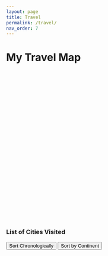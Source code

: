 ```yaml
---
layout: page
title: Travel
permalink: /travel/
nav_order: 7
---
```


# My Travel Map

<div id="map" style="height: 400px; width: 100%; margin-top: 20px;"></div>

<div id="city-list-container">
  <h3>List of Cities Visited</h3>
  <button id="sort-chronologically">Sort Chronologically</button>
  <button id="sort-by-continent">Sort by Continent</button>
  <ul id="city-list"></ul>
</div>

<style>
  #city-list-container {
    margin-top: 20px;
  }
  #city-list li {
    margin: 5px 0;
  }
</style>

<!-- Include Leaflet.js and its styles -->
<script src="https://unpkg.com/leaflet@1.9.4/dist/leaflet.js"></script>
<link rel="stylesheet" href="https://unpkg.com/leaflet@1.9.4/dist/leaflet.css" />

<script>
  // Initialize the map
  const map = L.map('map').setView([20, 0], 1); // Initial view (latitude, longitude, zoom level)
  map.setMaxBounds([[85, -180], [-60, 180]]);

  const doubleCircleIcon = L.icon({
    iconUrl: '/assets/img/dc_icon.svg', // Path to your SVG file
    iconSize: [10, 10], // Adjust size as needed
    iconAnchor: [5, 5], // Center the icon
    popupAnchor: [0, -10], // Position the popup
  });

  // Add a clean tile layer
  L.tileLayer('https://{s}.basemaps.cartocdn.com/light_nolabels/{z}/{x}/{y}{r}.png', {
    attribution: '&copy; <a href="https://carto.com/">CARTO</a>',
    subdomains: 'abcd',
    maxZoom: 19,
  }).addTo(map);

  const places = {{ site.data.travel.places | jsonify }};

  // Highlight visited countries using GeoJSON
  fetch('/assets/geojson/countries.geojson') // Adjust the path to your GeoJSON file
    .then(response => response.json())
    .then(data => {
      L.geoJSON(data, {
        style: (feature) => {
          const visitedCountries = places.map(place => place.country);
          const countryName = feature.properties.ADMIN;
          const isVisited = visitedCountries.includes(countryName);
          return {
            color: isVisited ? "blue" : "gray",
            weight: 1,
            fillOpacity: isVisited ? 0.6 : 0,
          };
        },
        onEachFeature: (feature, layer) => {
          layer.bindPopup(`<b>${feature.properties.ADMIN}</b>`);
        },
      }).addTo(map);
    })
    .catch(error => console.error("Error loading GeoJSON:", error));

  // Add markers for visited cities
  places.forEach(place => {
    place.cities.forEach(city => {
      L.marker([city.lat, city.lon], { icon: doubleCircleIcon })
        .addTo(map)
        .bindPopup(`<b>${city.name}</b>`);
    });
  });
</script>

<script>
  // JavaScript code goes here
  const renderCityList = (places, sortBy = "chronologically") => {
    const cityListElement = document.getElementById("city-list");
    cityListElement.innerHTML = ""; // Clear the current list

    let cities = places.flatMap((place) =>
      place.cities.map((city) => ({
        ...city,
        country: place.country,
        flag: place.flag,
        continent: place.continent,
      }))
    );

    if (sortBy === "chronologically") {
      cities.sort((a, b) => new Date(a.start_date) - new Date(b.start_date));
    } else if (sortBy === "continent") {
      cities.sort((a, b) => a.continent.localeCompare(b.continent));
    }

    cities.forEach((city) => {
      const listItem = document.createElement("li");
      listItem.innerHTML = `${city.flag} <strong>${city.name}</strong> (${city.country}): ${city.start_date} - ${city.end_date}`;
      cityListElement.appendChild(listItem);
    });
  };

  document.getElementById("sort-chronologically").addEventListener("click", () => {
    renderCityList(places, "chronologically");
  });

  document.getElementById("sort-by-continent").addEventListener("click", () => {
    renderCityList(places, "continent");
  });

  renderCityList(places);
</script>
